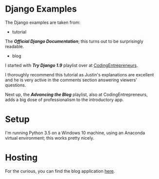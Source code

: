 # Django Examples

The Django examples are taken from:

+ tutorial

The ***Official Django Documentation***; this turns out to be surprisingly readable.

+ blog

I started with ***Try Django 1.9*** playlist over at [CodingEntrepreneurs](https://www.youtube.com/user/CodingEntrepreneurs). 
 
I thoroughly recommend this tutorial as Justin's explanations are excellent and he is very active in the comments section answering viewers' questions.

Next up, the ***Advancing the Blog*** playlist, also at CodingEntrepreneurs, adds a big dose of professionalism to the introductory app.

# Setup

I'm running Python 3.5 on a Windows 10 machine, using an Anaconda virtual environment; this works pretty nicely.

# Hosting

For the curious, you can find the blog application [here](http://blogscot.pythonanywhere.com/).